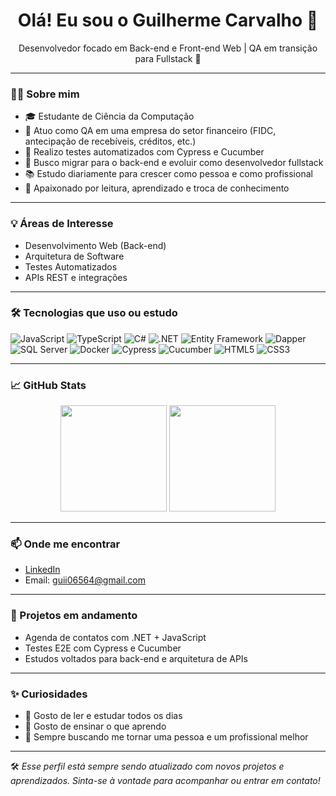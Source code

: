 <h1 align="center">Olá! Eu sou o Guilherme Carvalho 👋</h1>

<p align="center">
  Desenvolvedor focado em Back-end e Front-end Web | QA em transição para Fullstack 🚀
</p>

---

### 👨‍💻 Sobre mim

- 🎓 Estudante de Ciência da Computação
- 💼 Atuo como QA em uma empresa do setor financeiro (FIDC, antecipação de recebíveis, créditos, etc.)
- 🧪 Realizo testes automatizados com Cypress e Cucumber
- 🎯 Busco migrar para o back-end e evoluir como desenvolvedor fullstack
- 📚 Estudo diariamente para crescer como pessoa e como profissional
- 📖 Apaixonado por leitura, aprendizado e troca de conhecimento

---

### 💡 Áreas de Interesse

- Desenvolvimento Web (Back-end)
- Arquitetura de Software
- Testes Automatizados
- APIs REST e integrações

---

### 🛠️ Tecnologias que uso ou estudo

![JavaScript](https://img.shields.io/badge/-JavaScript-F7DF1E?style=flat-square&logo=javascript&logoColor=black)
![TypeScript](https://img.shields.io/badge/-TypeScript-3178C6?style=flat-square&logo=typescript&logoColor=white)
![C#](https://img.shields.io/badge/-CSharp-239120?style=flat-square&logo=c-sharp&logoColor=white)
![.NET](https://img.shields.io/badge/-ASP.NET-512BD4?style=flat-square&logo=dotnet&logoColor=white)
![Entity Framework](https://img.shields.io/badge/-Entity%20Framework-68217A?style=flat-square)
![Dapper](https://img.shields.io/badge/-Dapper-1389FD?style=flat-square)
![SQL Server](https://img.shields.io/badge/-SQL%20Server-CC2927?style=flat-square&logo=microsoft-sql-server&logoColor=white)
![Docker](https://img.shields.io/badge/-Docker-2496ED?style=flat-square&logo=docker&logoColor=white)
![Cypress](https://img.shields.io/badge/-Cypress-17202C?style=flat-square&logo=cypress&logoColor=white)
![Cucumber](https://img.shields.io/badge/-Cucumber-23D96C?style=flat-square&logo=cucumber&logoColor=white)
![HTML5](https://img.shields.io/badge/-HTML5-E34F26?style=flat-square&logo=html5&logoColor=white)
![CSS3](https://img.shields.io/badge/-CSS3-1572B6?style=flat-square&logo=css3)

---

### 📈 GitHub Stats

<p align="center">
  <img height="170em" src="https://github-readme-stats.vercel.app/api?username=guilhermex&show_icons=true&theme=dracula" />
  <img height="170em" src="https://github-readme-stats.vercel.app/api/top-langs/?username=guilhermex&layout=compact&theme=dracula" />
</p>

---

### 📫 Onde me encontrar

- [LinkedIn](https://www.linkedin.com/in/guilherme-carvalho-4569a6239/)
- Email: guii06564@gmail.com

---

### 🚀 Projetos em andamento

- Agenda de contatos com .NET + JavaScript
- Testes E2E com Cypress e Cucumber
- Estudos voltados para back-end e arquitetura de APIs

---

### ✨ Curiosidades

- 📖 Gosto de ler e estudar todos os dias
- 💬 Gosto de ensinar o que aprendo
- 🔄 Sempre buscando me tornar uma pessoa e um profissional melhor

---

🛠 *Esse perfil está sempre sendo atualizado com novos projetos e aprendizados. Sinta-se à vontade para acompanhar ou entrar em contato!*
